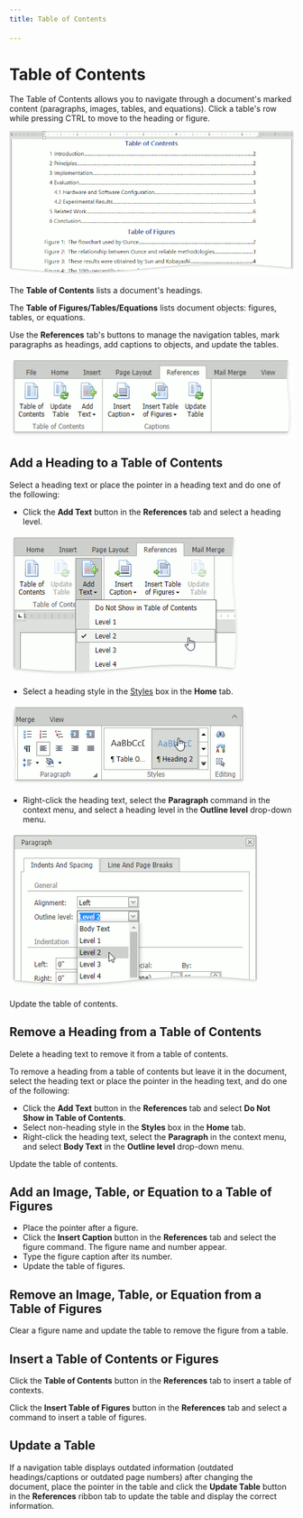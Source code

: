 ```yaml
---
title: Table of Contents

---
```

# Table of Contents

The Table of Contents allows you to navigate through a document's marked content (paragraphs, images, tables, and equations). Click a table's row while pressing CTRL to move to the heading or figure.

![EUD_ASPxRichEdit_Table-of-Contents](../../images/rich-text-editor-table-of-contents.png)

The **Table of Contents** lists a document's headings.

The **Table of Figures/Tables/Equations** lists document objects: figures, tables, or equations. 

Use the **References** tab's buttons to manage the navigation tables, mark paragraphs as headings, add captions to objects, and update the tables.

![EUD_ASPxRichEdit_ReferencesTab](../../images/rich-text-editor-ribbon-references.png)
 
## Add a Heading to a Table of Contents
Select a heading text or place the pointer in a heading text and do one of the following:
* Click the **Add Text** button in the **References** tab and select a heading level.

![EUD_ASPxRichEdit_TableOfContents-Command](../../images/rich-text-editor-table-of-contents-insert-command.png)
* Select a heading style in the [Styles](formatting/apply-predefined-styles.md) box in the **Home** tab.

![EUD_ASPxRichEdit_TableOfContents-Styles](../../images/rich-text-editor-table-of-contents-insert-styles.png)
* Right-click the heading text, select the **Paragraph** command in the context menu, and select a heading level in the **Outline level** drop-down menu.

![EUD_ASPxRichEdit_TableOfContents-ContextMenu](../../images/rich-text-editor-table-of-contents-insert-context.png)

Update the table of contents.

## Remove a Heading from a Table of Contents
Delete a heading text to remove it from a table of contents.

To remove a heading from a table of contents but leave it in the document, select the heading text or place the pointer in the heading text, and do one of the following:
* Click the **Add Text** button in the **References** tab and select **Do Not Show in Table of Contents**.
* Select non-heading style in the **Styles** box in the **Home** tab.
* Right-click the heading text, select the **Paragraph** in the context menu, and select **Body Text** in the **Outline level** drop-down menu.

Update the table of contents.

## Add an Image, Table, or Equation to a Table of Figures
* Place the pointer after a figure.
* Click the **Insert Caption** button in the **References** tab and select the figure command. The figure name and number appear. 
* Type the figure caption after its number.
* Update the table of figures.

## Remove an Image, Table, or Equation from a Table of Figures
Clear a figure name and update the table to remove the figure from a table. 

## Insert a Table of Contents or Figures
Click the **Table of Contents** button in the **References** tab to insert a table of contexts. 

Click the **Insert Table of Figures** button in the **References** tab and select a command to insert a table of figures.

## Update a Table
If a navigation table displays outdated information (outdated headings/captions or outdated page numbers) after changing the document, place the pointer in the table and click the **Update Table** button in the **References** ribbon tab to update the table and display the correct information.

